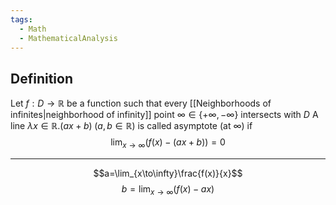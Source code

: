 ```yaml
---
tags:
  - Math
  - MathematicalAnalysis
---
```

## Definition
Let $f:D\to\mathbb R$ be a function such that every [[Neighborhoods of infinites|neighborhood of infinity]] point $\infty\in\{+\infty,-\infty\}$ intersects with $D$
A line $\lambda x\in\mathbb R.(ax+b)\;(a,b\in\mathbb R)$ is called asymptote (at $\infty$) if $$\lim_{x\to\infty}(f(x)-(ax+b))=0$$

---
$$a=\lim_{x\to\infty}\frac{f(x)}{x}$$
$$b=\lim_{x\to\infty}(f(x)-ax)$$ 